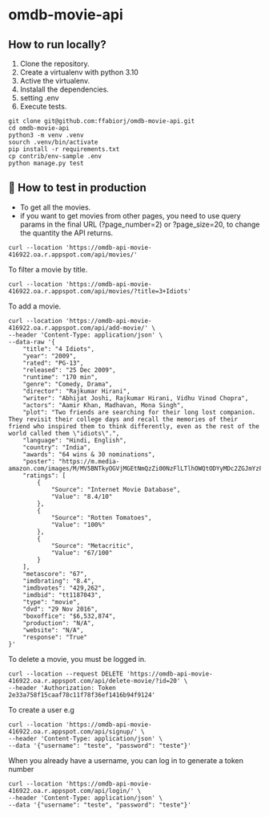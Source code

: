 # omdb-movie-api

## How to run locally?

1. Clone the repository.
2. Create a virtualenv with python 3.10
3. Active the virtualenv.
4. Instalall the dependencies.
5. setting .env
6. Execute tests.

```
git clone git@github.com:ffabiorj/omdb-movie-api.git
cd omdb-movie-api
python3 -m venv .venv
sourch .venv/bin/activate
pip install -r requirements.txt
cp contrib/env-sample .env
python manage.py test
```

## 🧪 How to test in production

- To get all the movies.
- if you want to get movies from other pages, you need to use query params in the final URL (?page_number=2) or ?page_size=20, to change the quantity the API returns. 
```
curl --location 'https://omdb-api-movie-416922.oa.r.appspot.com/api/movies/'
```

To filter a movie by title.
```
curl --location 'https://omdb-api-movie-416922.oa.r.appspot.com/api/movies/?title=3+Idiots'
```

To add a movie.
```
curl --location 'https://omdb-api-movie-416922.oa.r.appspot.com/api/add-movie/' \
--header 'Content-Type: application/json' \
--data-raw '{
    "title": "4 Idiots",
    "year": "2009",
    "rated": "PG-13",
    "released": "25 Dec 2009",
    "runtime": "170 min",
    "genre": "Comedy, Drama",
    "director": "Rajkumar Hirani",
    "writer": "Abhijat Joshi, Rajkumar Hirani, Vidhu Vinod Chopra",
    "actors": "Aamir Khan, Madhavan, Mona Singh",
    "plot": "Two friends are searching for their long lost companion. They revisit their college days and recall the memories of their friend who inspired them to think differently, even as the rest of the world called them \"idiots\".",
    "language": "Hindi, English",
    "country": "India",
    "awards": "64 wins & 30 nominations",
    "poster": "https://m.media-amazon.com/images/M/MV5BNTkyOGVjMGEtNmQzZi00NzFlLTlhOWQtODYyMDc2ZGJmYzFhXkEyXkFqcGdeQXVyNjU0OTQ0OTY@._V1_SX300.jpg",
    "ratings": [
        {
            "Source": "Internet Movie Database",
            "Value": "8.4/10"
        },
        {
            "Source": "Rotten Tomatoes",
            "Value": "100%"
        },
        {
            "Source": "Metacritic",
            "Value": "67/100"
        }
    ],
    "metascore": "67",
    "imdbrating": "8.4",
    "imdbvotes": "429,262",
    "imdbid": "tt1187043",
    "type": "movie",
    "dvd": "29 Nov 2016",
    "boxoffice": "$6,532,874",
    "production": "N/A",
    "website": "N/A",
    "response": "True"
}'
```

To delete a movie, you must be logged in.

```
curl --location --request DELETE 'https://omdb-api-movie-416922.oa.r.appspot.com/api/delete-movie/?id=20' \
--header 'Authorization: Token 2e33a758f15caaf78c11f78f36ef1416b94f9124'
```
To create a user e.g
```
curl --location 'https://omdb-api-movie-416922.oa.r.appspot.com/api/signup/' \
--header 'Content-Type: application/json' \
--data '{"username": "teste", "password": "teste"}'
```
When you already have a username, you can log in to generate a token number

```
curl --location 'https://omdb-api-movie-416922.oa.r.appspot.com/api/login/' \
--header 'Content-Type: application/json' \
--data '{"username": "teste", "password": "teste"}'
```

